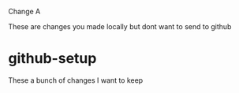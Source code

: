 Change A


These are changes you made locally but dont want to send to github
# github-setup
These a bunch of changes I want to keep